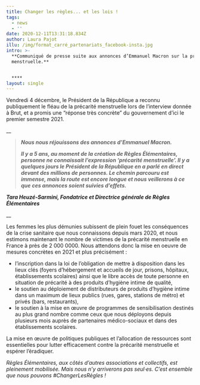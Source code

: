 ```yaml
---
title: Changer les règles... et les lois !
tags:
  - news
  - ''
date: 2020-12-11T13:31:18.834Z
author: Laura Pajot
illu: /img/format_carré_partenariats_facebook-insta.jpg
intro: >-
  **Communiqué de presse suite aux annonces d’Emmanuel Macron sur la précarité
  menstruelle.**


  ****
layout: single
---
```

Vendredi 4 décembre, le Président de la République a reconnu publiquement le fléau de la précarité menstruelle lors de l’interview donnée à Brut, et a promis une “réponse très concrète” du gouvernement d’ici le premier semestre 2021. 

  __

> _**Nous nous réjouissons des annonces d’Emmanuel Macron.**_
>
> _**Il y a 5 ans, au moment de la création de Règles Élémentaires, personne ne connaissait l’expression ‘précarité menstruelle’. Il y a quelques jours le Président de la République en a parlé en direct devant des millions de personnes. Le chemin parcouru est immense, mais la route est encore longue et nous veillerons à ce que ces annonces soient suivies d’effets.**_

_**Tara Heuzé-Sarmini, Fondatrice et Directrice générale de Règles Élémentaires**_

__

Les femmes les plus démunies subissent de plein fouet les conséquences de la crise sanitaire que nous connaissons depuis mars 2020, et nous estimons maintenant le nombre de victimes de la précarité menstruelle en France à près de 2 000 0000. Nous attendons donc la mise en oeuvre de mesures concrètes en 2021 et plus précisément :

* l’inscription dans la loi de l’obligation de mettre à disposition dans les lieux clés (foyers d’hébergement et accueils de jour, prisons, hôpitaux, établissements scolaires) ainsi que le libre accès de toute personne en situation de précarité à des produits d’hygiène intime de qualité,
* le soutien au déploiement de distributeurs de produits d’hygiène intime dans un maximum de lieux publics (rues, gares, stations de métro) et privés (bars, restaurants), 
* le soutien à la mise en œuvre de programmes de sensibilisation destinés au plus grand nombre comme ceux que nous déployons depuis plusieurs mois auprès de partenaires médico-sociaux et dans des établissements scolaires. 

La mise en œuvre de politiques publiques et l’allocation de ressources sont essentielles pour lutter efficacement contre la précarité menstruelle et espérer l’éradiquer. 

_Règles Élémentaires, aux côtés d’autres associations et collectifs, est pleinement mobilisée. Mais nous n’y arriverons pas seul·es. C’est ensemble que nous pouvons #ChangerLesRègles !_
